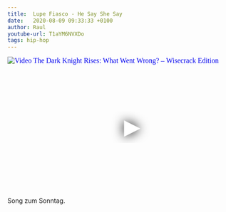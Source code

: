 ```yaml
---
title:  Lupe Fiasco - He Say She Say
date:   2020-08-09 09:33:33 +0100
author: Raul
youtube-url: T1aYM6NVXDo
tags: hip-hop
---
```

<div class="video-container ">
<iframe
  width="560"
  height="315"
  src="https://www.youtube.com/embed/T1aYM6NVXDo"
  srcdoc="<style>*{padding:0;margin:0;overflow:hidden}html,body{height:100%}img,span{position:absolute;width:100%;top:0;bottom:0;margin:auto}span{height:1.5em;text-align:center;font:48px/1.5 sans-serif;color:white;text-shadow:0 0 0.5em black}</style><a href=https://www.youtube.com/embed/T1aYM6NVXDo?autoplay=1><img src=https://img.youtube.com/vi/T1aYM6NVXDo/hqdefault.jpg alt='Video The Dark Knight Rises: What Went Wrong? – Wisecrack Edition'><span>▶</span></a>"
  frameborder="0"
  allow="accelerometer; autoplay; encrypted-media; gyroscope; picture-in-picture"
  allowfullscreen
></iframe>
</div>

<div class="post-content-message"> 
Song zum Sonntag.
</div>
